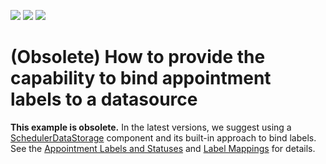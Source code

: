 <!-- default badges list -->
![](https://img.shields.io/endpoint?url=https://codecentral.devexpress.com/api/v1/VersionRange/128635871/18.1.3%2B)
[![](https://img.shields.io/badge/Open_in_DevExpress_Support_Center-FF7200?style=flat-square&logo=DevExpress&logoColor=white)](https://supportcenter.devexpress.com/ticket/details/E4176)
[![](https://img.shields.io/badge/📖_How_to_use_DevExpress_Examples-e9f6fc?style=flat-square)](https://docs.devexpress.com/GeneralInformation/403183)
<!-- default badges end -->
# (Obsolete) How to provide the capability to bind appointment labels to a datasource

<p><b>This example is obsolete.</b> In the latest versions, we suggest using a <a href="https://docs.devexpress.com/WindowsForms/1750/Controls-and-Libraries/Scheduler/Scheduler-Elements-and-Structure/SchedulerDataStorage-Component">SchedulerDataStorage</a> component and its built-in approach to bind labels. See the <a href="https://docs.devexpress.com/WindowsForms/1754/controls-and-libraries/scheduler/appointments/appointment-labels-and-statuses">Appointment Labels and Statuses</a> and <a href="https://docs.devexpress.com/WindowsForms/120538/Controls-and-Libraries/Scheduler/Data-Binding/Mappings/Label-Mappings">Label Mappings</a> for details. </p>
<br />
